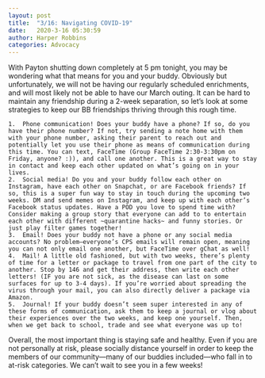 ```yaml
---
layout: post
title:  "3/16: Navigating COVID-19"
date:   2020-3-16 05:30:59
author: Harper Robbins
categories: Advocacy
---
```


With Payton shutting down completely at 5 pm tonight, you may be wondering what that means for you and your buddy. Obviously but unfortunately, we will not be having our regularly scheduled enrichments, and will most likely not be able to have our March outing. It can be hard to maintain any friendship during a 2-week separation, so let’s look at some strategies to keep our BB friendships thriving through this rough time.  

	1.	Phone communication! Does your buddy have a phone? If so, do you have their phone number? If not, try sending a note home with them with your phone number, asking their parent to reach out and potentially let you use their phone as means of communication during this time. You can text, FaceTime (Group FaceTime 2:30-3:30pm on Friday, anyone? :)), and call one another. This is a great way to stay in contact and keep each other updated on what’s going on in your lives.  
	2.	Social media! Do you and your buddy follow each other on Instagram, have each other on Snapchat, or are Facebook friends? If so, this is a super fun way to stay in touch during the upcoming two weeks. DM and send memes on Instagram, and keep up with each other’s Facebook status updates. Have a POD you love to spend time with? Consider making a group story that everyone can add to to entertain each other with different ~quarantine hacks~ and funny stories. Or just play filter games together!  
	3.	Email! Does your buddy not have a phone or any social media accounts? No problem—everyone’s CPS emails will remain open, meaning you can not only email one another, but FaceTime over gChat as well!  
	4.	Mail! A little old fashioned, but with two weeks, there’s plenty of time for a letter or package to travel from one part of the city to another. Stop by 146 and get their address, then write each other letters! (IF you are not sick, as the disease can last on some surfaces for up to 3-4 days). If you’re worried about spreading the virus through your mail, you can also directly deliver a package via Amazon.  
	5.	Journal! If your buddy doesn’t seem super interested in any of these forms of communication, ask them to keep a journal or vlog about their experiences over the two weeks, and keep one yourself. Then, when we get back to school, trade and see what everyone was up to!  

Overall, the most important thing is staying safe and healthy. Even if you are not personally at risk, please socially distance yourself in order to keep the members of our community—many of our buddies included—who fall in to at-risk categories. We can’t wait to see you in a few weeks!  
